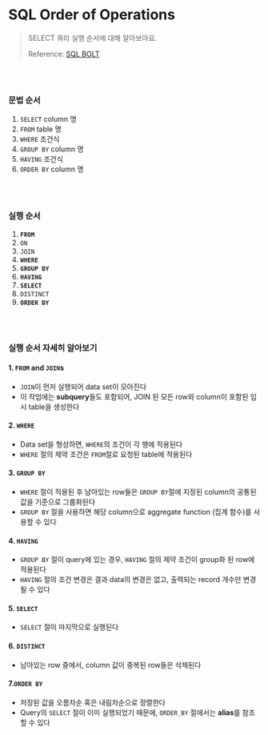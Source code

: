 # SQL Order of Operations

> SELECT 쿼리 실행 순서에 대해 알아보아요.
>
> Reference: [SQL BOLT](https://sqlbolt.com/lesson/select_queries_order_of_execution)

<br>
<br>

### 문법 순서

1. `SELECT` column 명
2. `FROM` table 명
3. `WHERE` 조건식
4. `GROUP BY` column 명
5. `HAVING` 조건식
6. `ORDER BY` column 명

<br>
<br>

### 실행 순서

1. **`FROM`**
2. `ON`
3. `JOIN`
4. **`WHERE`**
5. **`GROUP BY`**
6. **`HAVING`**
7. **`SELECT`**
8. `DISTINCT`
9. **`ORDER BY`**

<br>
<br>

### 실행 순서 자세히 알아보기

#### 1. `FROM` and `JOIN`s

- `JOIN`이 먼저 실행되어 data set이 모아진다
- 이 작업에는 **subquery**들도 포함되어, JOIN 된 모든 row와 column이 포함된 임시 table을 생성한다

#### 2. `WHERE`

- Data set을 형성하면, `WHERE`의 조건이 각 행에 적용된다
- `WHERE` 절의 제약 조건은 `FROM`절로 요청된 table에 적용된다

#### 3. `GROUP BY`

- `WHERE` 절이 적용된 후 남아있는 row들은 `GROUP BY`절에 지정된 column의 공통된 값을 기준으로 그룹화된다
- `GROUP BY` 절을 사용하면 해당 column으로 aggregate function (집계 함수)를 사용할 수 있다
  
#### 4. `HAVING`

- `GROUP BY` 절이 query에 있는 경우, `HAVING` 절의 제약 조건이 group화 된 row에 적용된다
- `HAVING` 절의 조건 변경은 결과 data의 변경은 없고, 출력되는 record 개수만 변경될 수 있다

#### 5. `SELECT`

- `SELECT` 절이 마지막으로 실행된다

#### 6. `DISTINCT`

- 남아있는 row 중에서, column 값이 중복된 row들은 삭제된다

#### 7.`ORDER BY`

- 저장된 값을 오름차순 혹은 내림차순으로 정렬한다
- Query의 `SELECT` 절이 이미 실행되었기 때문에, `ORDER_BY` 절에서는 **alias**를 참조할 수 있다
  